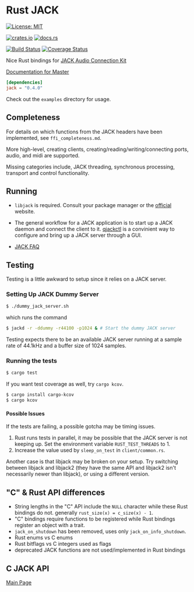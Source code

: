 # Rust JACK

[![License: MIT](https://img.shields.io/badge/License-MIT-yellow.svg)](https://opensource.org/licenses/MIT)

[![crates.io](https://img.shields.io/crates/v/jack.svg)](https://crates.io/crates/jack)
[![docs.rs](https://docs.rs/jack/badge.svg)](https://docs.rs/jack/)

[![Build Status](https://travis-ci.org/wmedrano/rust-jack.svg?branch=master)](https://travis-ci.org/wmedrano/rust-jack)
[![Coverage Status](https://coveralls.io/repos/github/wmedrano/rust-jack/badge.svg?branch=master)](https://coveralls.io/github/wmedrano/rust-jack?branch=master)


Nice Rust bindings for
[JACK Audio Connection Kit](http://www.jackaudio.org/)

[Documentation for Master](https://wmedrano.github.io/rust-jack/jack/index.html)

```toml
[dependencies]
jack = "0.4.0"
```

Check out the `examples` directory for usage.

## Completeness

For details on which functions from the JACK headers have been implemented, see `ffi_completeness.md`.

More high-level, creating clients, creating/reading/writing/connecting ports, audio, and midi are supported.

Missing categories include, JACK threading, synchronous processing, transport and control functionality.

## Running

* `libjack` is required. Consult your package manager or the [official](http://www.jackaudio.org/downloads/) website.

* The general workflow for a JACK application is to start up a JACK daemon and connect the client to it. [qjackctl](http://qjackctl.sourceforge.net/) is a convinient way to configure and bring up a JACK server through a GUI.

* [JACK FAQ](http://www.jackaudio.org/faq/)


## Testing

Testing is a little awkward to setup since it relies on a JACK server.

### Setting Up JACK Dummy Server

```bash
$ ./dummy_jack_server.sh
```

which runs the command

```bash
$ jackd -r -ddummy -r44100 -p1024 & # Start the dummy JACK server
```

Testing expects there to be an available JACK server running at a sample rate of
44.1kHz and a buffer size of 1024 samples.

### Running the tests

```bash
$ cargo test
```

If you want test coverage as well, try `cargo kcov`.

```bash
$ cargo install cargo-kcov
$ cargo kcov
```

#### Possible Issues

If the tests are failing, a possible gotcha may be timing issues.

1. Rust runs tests in parallel, it may be possible that the JACK server is not keeping up. Set the environment variable `RUST_TEST_THREADS` to 1.
2. Increase the value used by `sleep_on_test` in `client/common.rs`.

Another case is that libjack may be broken on your setup.  Try switching between
libjack and libjack2 (they have the same API and libjack2 isn't necessarily
newer than libjack), or using a different version.


## "C" & Rust API differences
* String lengths in the "C" API include the `NULL` character while these Rust
  bindings do not. generally `rust_size(x) = c_size(x) - 1`.
* "C" bindings require functions to be registered while Rust bindings register
  an object with a trait.
* `jack_on_shutdown` has been removed, uses only `jack_on_info_shutdown`.
* Rust enums vs C enums
* Rust bitflags vs C integers used as flags
* deprecated JACK functions are not used/implemented in Rust bindings


## C JACK API

[Main Page](http://jackaudio.org/files/docs/html/index.html)
